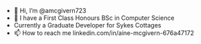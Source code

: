 - 👋 Hi, I’m @amcgivern723
- 👀 I have a First Class Honours BSc in Computer Science
- Currently a Graduate Developer for Sykes Cottages
- 📫 How to reach me linkedin.com/in/aine-mcgivern-676a47172

<!---
amcgivern723/amcgivern723 is a ✨ special ✨ repository because its `README.md` (this file) appears on your GitHub profile.
You can click the Preview link to take a look at your changes.
--->
